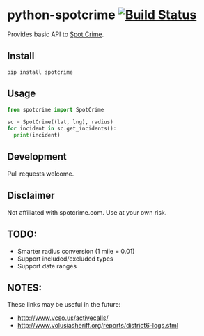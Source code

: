 python-spotcrime [![Build Status](https://travis-ci.org/jcconnell/python-spotcrime.svg?branch=master)](https://travis-ci.org/jcconnell/python-spotcrime)
==============================================================================================================================================================================================

Provides basic API to [Spot Crime](https://spotcrime.com/).

## Install

`pip install spotcrime`

## Usage

```python
from spotcrime import SpotCrime

sc = SpotCrime((lat, lng), radius)
for incident in sc.get_incidents():
  print(incident)
```

## Development

Pull requests welcome.

## Disclaimer

Not affiliated with spotcrime.com. Use at your own risk.

## TODO:
- Smarter radius conversion (1 mile = 0.01)
- Support included/excluded types
- Support date ranges

## NOTES:

These links may be useful in the future:
- http://www.vcso.us/activecalls/
- http://www.volusiasheriff.org/reports/district6-logs.stml
